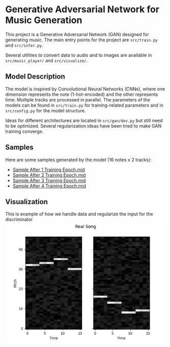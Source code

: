 # Generative Adversarial Network for Music Generation

This project is a Generative Adversarial Network (GAN) designed for generating music. The main entry points for the project are `src/train.py` and `src/infer.py`.

Several utilities to convert data to audio and to images are available in `src/music_player/` and `src/visualize/`.

## Model Description

The model is inspired by Convolutional Neural Networks (CNNs), where one dimension represents the note (1-hot-encoded) and the other represents time. Multiple tracks are processed in parallel. The parameters of the models can be found in `src/train.py` for training-related parameters and in `src/config.py` for the model structure.

Ideas for different architectures are located in `src/gan/dev.py` but still need to be optimized. Several regularization ideas have been tried to make GAN training converge.

## Samples

Here are some samples generated by the model (16 notes x 2 tracks):
- [Sample After 1 Training Epoch.mid](data%2Ftrain_song_epoch_0.mid)
- [Sample After 2 Training Epoch.mid](data%2Ftrain_song_epoch_1.mid)
- [Sample After 3 Training Epoch.mid](data%2Ftrain_song_epoch_2.mid)
- [Sample After 4 Training Epoch.mid](data%2Ftrain_song_epoch_3.mid)

## Visualization
This is example of how we handle data and regularize the input for the discriminator
![real_song_with_noise.png](data%2Freal_song_with_noise.png)
